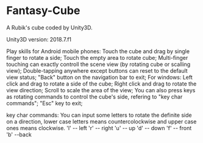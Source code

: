 # Fantasy-Cube
A Rubik's cube coded by Unity3D.

Unity3D version: 2018.7.f1

Play skills for Android mobile phones:
  Touch the cube and drag by single finger to rotate a side;
  Touch the empty area to rotate cube;
  Multi-finger touching can exactly controll the scene view (by rotating cube or scalling view);
  Double-tapping anywhere except buttons can reset to the default view status;
  "Back" button on the navigation bar to exit;
For windows:
  Left click and drag to rotate a side of the cube;
  Right click and drag to rotate the view direction;
  Scroll to scale the area of the view;
  You can also press keys as rotating commands to control the cube's side, refering to "key char commands";
  "Esc" key to exit;
  
key char commands:
  You can input some letters to rotate the definite side on a direction, lower case letters means countercolockwise and upper case ones means clockwise.
    'l' -- left
    'r' -- right
    'u' -- up
    'd' -- down
    'f' -- front
    'b' --back

